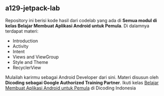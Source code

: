 ## a129-jetpack-lab
Repository ini berisi kode hasil dari codelab yang ada di **Semua modul di kelas Belajar Membuat Aplikasi Android untuk Pemula**.
Di dalamnya terdapat materi:
* Introduction
* Activity
* Intent
* Views and ViewGroup
* Style and Theme
* RecyclerView

Mulailah karirmu sebagai Android Developer dari sini. Materi disusun oleh **Dicoding sebagai Google Authorized Training Partner**.
Ikuti kelas [Belajar Membuat Aplikasi Android untuk Pemula](https://www.dicoding.com/academies/51/) di Dicoding Indonesia
